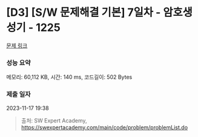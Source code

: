 # [D3] [S/W 문제해결 기본] 7일차 - 암호생성기 - 1225 

[문제 링크](https://swexpertacademy.com/main/code/problem/problemDetail.do?contestProbId=AV14uWl6AF0CFAYD) 

### 성능 요약

메모리: 60,112 KB, 시간: 140 ms, 코드길이: 502 Bytes

### 제출 일자

2023-11-17 19:38



> 출처: SW Expert Academy, https://swexpertacademy.com/main/code/problem/problemList.do